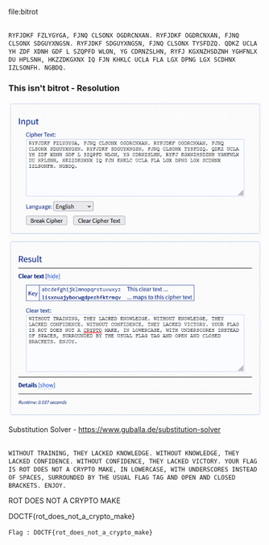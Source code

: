 
file:bitrot
```

RYFJDKF FZLYGYGA, FJNQ CLSONX OGDRCNXAN. RYFJDKF OGDRCNXAN, FJNQ CLSONX SDGUYXNGSN. RYFJDKF SDGUYXNGSN, FJNQ CLSONX TYSFDZQ. QDKZ UCLA YH ZDF XDNH GDF L SZQPFD WLON, YG CDRNZSLHN, RYFJ KGXNZHSDZNH YGHFNLX DU HPLSNH, HKZZDKGXNX IQ FJN KHKLC UCLA FLA LGX DPNG LGX SCDHNX IZLSONFH. NGBDQ.

```

### This isn't bitrot - Resolution

![Alt text](Substitution_Solver.png)

Substitution Solver - <https://www.guballa.de/substitution-solver>

```

WITHOUT TRAINING, THEY LACKED KNOWLEDGE. WITHOUT KNOWLEDGE, THEY LACKED CONFIDENCE. WITHOUT CONFIDENCE, THEY LACKED VICTORY. YOUR FLAG IS ROT DOES NOT A CRYPTO MAKE, IN LOWERCASE, WITH UNDERSCORES INSTEAD OF SPACES, SURROUNDED BY THE USUAL FLAG TAG AND OPEN AND CLOSED BRACKETS. ENJOY.

```

ROT DOES NOT A CRYPTO MAKE

DOCTF{rot_does_not_a_crypto_make}


``` Flag : DOCTF{rot_does_not_a_crypto_make} ```